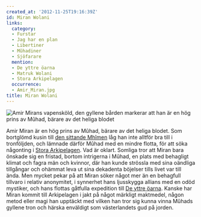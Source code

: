 ```yaml
---
created_at: '2012-11-25T19:16:39Z'
id: Miran Wolani
links:
  category:
  - Furstar
  - Jag har en plan
  - Libertiner
  - Mûhadiner
  - Sjöfarare
  mention:
  - De yttre öarna
  - Matruk Wolani
  - Stora Arkipelagen
  occurrence:
  - Amir_Miran.jpg
title: Miran Wolani
---
```


![Amir Mirans vapensköld, den gyllene bården markerar att han är en hög prins av Mûhad, bärare av
det heliga blodet]

Amir Miran är en hög prins av Mûhad, bärare av det heliga blodet. Som bortglömd kusin till [den
sittande Mhîmen] låg han inte alltför bra till i tronföljden, och lämnade därför Mûhad med en mindre
flotta, för att söka någonting i [Stora Arkipelagen]. Vad är oklart. Somliga tror att Miran bara
önskade sig en fristad, bortom intrigerna i Mûhad, en plats med behagligt klimat och fagra män och
kvinnor, där han kunde strössla med sina oändliga tillgångar och ohämmat leva ut sina dekadenta
böjelser tills livet var till ända. Men mycket pekar på att Miran söker något mer än en behagfull
tillvaro i relativ anonymitet, i synnerhet hans ljusskygga allians med en odöd mystiker, och hans
flottas gåtfulla expedition till [De yttre öarna]. Kanske har Miran kommit till Arkipelagen i jakt
på något märkligt maktmedel, någon metod eller magi han upptäckt med vilken han tror sig kunna vinna
Mûhads gyllene tron och härska enväldigt som västerlandets gud på jorden.

  [Amir Mirans vapensköld, den gyllene bården markerar att han är en hög prins av Mûhad, bärare av det heliga blodet]:
    Amir_Miran.jpg
    "Amir Mirans vapensköld, den gyllene bården markerar att han är en hög prins av Mûhad, bärare av det heliga blodet"
  [den sittande Mhîmen]: Matruk_Wolani
  [Stora Arkipelagen]: Stora_Arkipelagen
  [De yttre öarna]: De_yttre_öarna